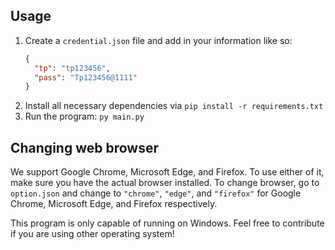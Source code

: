 ## Usage

1. Create a `credential.json` file and add in your information like so:
   ```json
   {
     "tp": "tp123456",
     "pass": "Tp123456@1111"
   }
   ```
2. Install all necessary dependencies via `pip install -r requirements.txt`
3. Run the program: `py main.py`

## Changing web browser

We support Google Chrome, Microsoft Edge, and Firefox. To use either of it, make sure you have the actual browser installed.
To change browser, go to `option.json` and change to `"chrome"`, `"edge"`, and `"firefox"` for Google Chrome, Microsoft Edge, and Firefox respectively.

This program is only capable of running on Windows. Feel free to contribute if you are using other operating system!
